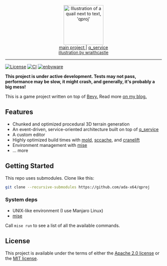 <div align="center">
<a href="https://cubething.dev/qproj/general-introduction"><img src="https://cubething.dev/static/qproj-quail-logo.webp" height=128 alt="Illustration of a quail next to text, 'qproj'" title="qproj logo" /></a>
<br/>
<a href="https://github.com/ada-x64/qproj">main project </a>
|
<a href="https://github.com/ada-x64/q_service"> q_service  </a>
<br/>
<a href="https://wraithcastle.com" style="font-size: small">illustration by wraithcastle</a>
</div>

---

[![License](https://img.shields.io/badge/license-MIT%2FApache-blue.svg)](https://github.com/bevyengine/bevy#license)
[![CI](https://github.com/ada-x64/qproj/actions/workflows/ci.yaml/badge.svg)](https://github.com/ada-x64/qproj/actions)
[![enbyware](https://pride-badges.pony.workers.dev/static/v1?label=enbyware&labelColor=%23555&stripeWidth=8&stripeColors=FCF434%2CFFFFFF%2C9C59D1%2C2C2C2C "they/she")](https://en.pronouns.page/are/they&she)

**This project is under active development. Tests may not pass, performance may
be slow, it might crash, and generally, it's probably a big mess!**

This is a game project written on top of [Bevy.](https://bevyengine.org)
Read more [on my blog.](https://cubething.dev/qproj/general-introduction)

## Features

- Chunked and optimized procedural 3D terrain generation
- An event-driven, service-oriented architecture built on top of [q_service](https://github.com/ada-x64/q_service)
- A custom editor
- Highly optimized build times with [mold](https://github.com/rui314/mold), [sccache](https://github.com/mozilla/sccache), and [cranelift](https://github.com/rust-lang/rustc_codegen_cranelift)
- Environment management with [mise](https://mise.jdx.dev)
- ... more

## Getting Started

This repo uses submodules. Clone like this:

```bash
git clone --recursive-submodules https://github.com/ada-x64/qproj
```

### System deps

- UNIX-like environment (I use Manjaro Linux)
- [mise](https://mise.jdx.dev)

Call `mise run` to see a list of all the available commands.

## License

This project is available under the terms of either the [Apache 2.0
license](./LICENSE-APACHE.txt) or the [MIT license](./LICENSE-MIT.txt).
